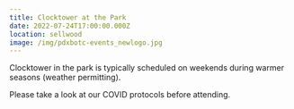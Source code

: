 ```yaml
---
title: Clocktower at the Park
date: 2022-07-24T17:00:00.000Z
location: sellwood
image: /img/pdxbotc-events_newlogo.jpg
---
```

Clocktower in the park is typically scheduled on weekends during warmer seasons (weather permitting).

Please take a look at our COVID protocols before attending.